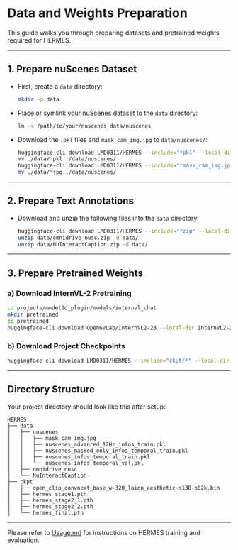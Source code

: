 # Data and Weights Preparation

This guide walks you through preparing datasets and pretrained weights required for HERMES.

---

## 1. Prepare nuScenes Dataset

- First, create a `data` directory:
  ```bash
  mkdir -p data
  ```
  
- Place or symlink your nuScenes dataset to the `data` directory:
  ```bash
  ln -s /path/to/your/nuscenes data/nuscenes
  ```
  
- Download the `.pkl` files and `mask_cam_img.jpg` to `data/nuscenes/`:

  ```bash
  huggingface-cli download LMD0311/HERMES --include="*pkl" --local-dir ./
  mv ./data/*pkl ./data/nuscenes/
  huggingface-cli download LMD0311/HERMES --include="*mask_cam_img.jpg" --local-dir ./
  mv ./data/*jpg ./data/nuscenes/
  ```

---

## 2. Prepare Text Annotations

- Download and unzip the following files into the `data` directory:
  ```bash
  huggingface-cli download LMD0311/HERMES --include="*zip" --local-dir ./
  unzip data/omnidrive_nusc.zip -d data/
  unzip data/NuInteractCaption.zip -d data/
  ```

---

## 3. Prepare Pretrained Weights

### a) Download InternVL-2 Pretraining

```bash
cd projects/mmdet3d_plugin/models/internvl_chat
mkdir pretrained
cd pretrained
huggingface-cli download OpenGVLab/InternVL2-2B --local-dir InternVL2-2B
```

### b) Download Project Checkpoints

```bash
huggingface-cli download LMD0311/HERMES --include="ckpt/*" --local-dir ./
```

---

## Directory Structure

Your project directory should look like this after setup:

```
HERMES
├── data
│   ├── nuscenes
│   │   ├── mask_cam_img.jpg
│   │   ├── nuscenes_advanced_12Hz_infos_train.pkl
│   │   ├── nuscenes_masked_only_infos_temporal_train.pkl
│   │   ├── nuscenes_infos_temporal_train.pkl
│   │   └── nuscenes_infos_temporal_val.pkl
│   ├── omnidrive_nusc
│   └── NuInteractCaption
├── ckpt
│   ├── open_clip_convnext_base_w-320_laion_aesthetic-s13B-b82k.bin
│   ├── hermes_stage1.pth
│   ├── hermes_stage2_1.pth
│   ├── hermes_stage2_2.pth
│   └── hermes_final.pth
```

---
Please refer to [Usage.md](./Usage.md) for instructions on HERMES training and evaluation.